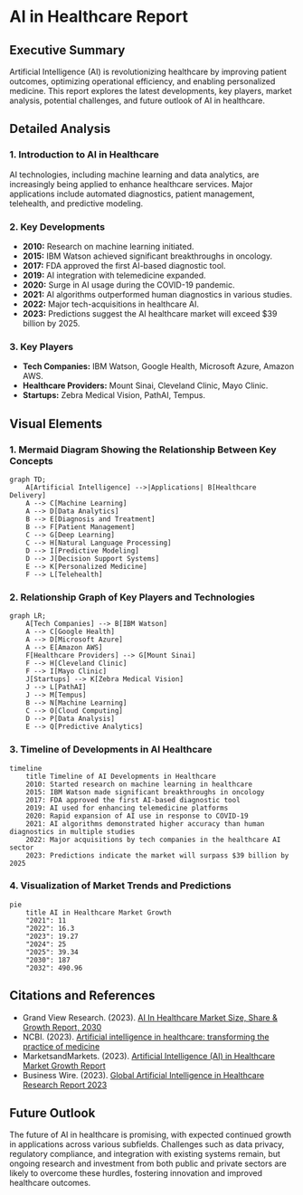 # AI in Healthcare Report

## Executive Summary
Artificial Intelligence (AI) is revolutionizing healthcare by improving patient outcomes, optimizing operational efficiency, and enabling personalized medicine. This report explores the latest developments, key players, market analysis, potential challenges, and future outlook of AI in healthcare.

## Detailed Analysis
### 1. Introduction to AI in Healthcare
AI technologies, including machine learning and data analytics, are increasingly being applied to enhance healthcare services. Major applications include automated diagnostics, patient management, telehealth, and predictive modeling.

### 2. Key Developments
- **2010:** Research on machine learning initiated.
- **2015:** IBM Watson achieved significant breakthroughs in oncology.
- **2017:** FDA approved the first AI-based diagnostic tool.
- **2019:** AI integration with telemedicine expanded.
- **2020:** Surge in AI usage during the COVID-19 pandemic.
- **2021:** AI algorithms outperformed human diagnostics in various studies.
- **2022:** Major tech-acquisitions in healthcare AI.
- **2023:** Predictions suggest the AI healthcare market will exceed $39 billion by 2025.

### 3. Key Players
- **Tech Companies:** IBM Watson, Google Health, Microsoft Azure, Amazon AWS.
- **Healthcare Providers:** Mount Sinai, Cleveland Clinic, Mayo Clinic.
- **Startups:** Zebra Medical Vision, PathAI, Tempus.

## Visual Elements
### 1. Mermaid Diagram Showing the Relationship Between Key Concepts
```mermaid
graph TD;
    A[Artificial Intelligence] -->|Applications| B[Healthcare Delivery]
    A --> C[Machine Learning]
    A --> D[Data Analytics]
    B --> E[Diagnosis and Treatment]
    B --> F[Patient Management]
    C --> G[Deep Learning]
    C --> H[Natural Language Processing]
    D --> I[Predictive Modeling]
    D --> J[Decision Support Systems]
    E --> K[Personalized Medicine]
    F --> L[Telehealth]
```

### 2. Relationship Graph of Key Players and Technologies
```mermaid
graph LR;
    A[Tech Companies] --> B[IBM Watson]
    A --> C[Google Health]
    A --> D[Microsoft Azure]
    A --> E[Amazon AWS]
    F[Healthcare Providers] --> G[Mount Sinai]
    F --> H[Cleveland Clinic]
    F --> I[Mayo Clinic]
    J[Startups] --> K[Zebra Medical Vision]
    J --> L[PathAI]
    J --> M[Tempus]
    B --> N[Machine Learning]
    C --> O[Cloud Computing]
    D --> P[Data Analysis]
    E --> Q[Predictive Analytics]
```

### 3. Timeline of Developments in AI Healthcare
```mermaid
timeline
    title Timeline of AI Developments in Healthcare
    2010: Started research on machine learning in healthcare
    2015: IBM Watson made significant breakthroughs in oncology
    2017: FDA approved the first AI-based diagnostic tool
    2019: AI used for enhancing telemedicine platforms
    2020: Rapid expansion of AI use in response to COVID-19
    2021: AI algorithms demonstrated higher accuracy than human diagnostics in multiple studies
    2022: Major acquisitions by tech companies in the healthcare AI sector
    2023: Predictions indicate the market will surpass $39 billion by 2025
```

### 4. Visualization of Market Trends and Predictions
```mermaid
pie
    title AI in Healthcare Market Growth
    "2021": 11
    "2022": 16.3
    "2023": 19.27
    "2024": 25
    "2025": 39.34
    "2030": 187
    "2032": 490.96
```

## Citations and References
- Grand View Research. (2023). [AI In Healthcare Market Size, Share & Growth Report, 2030](https://www.grandviewresearch.com/industry-analysis/artificial-intelligence-ai-healthcare-market)
- NCBI. (2023). [Artificial intelligence in healthcare: transforming the practice of medicine](https://pmc.ncbi.nlm.nih.gov/articles/PMC8285156/)
- MarketsandMarkets. (2023). [Artificial Intelligence (AI) in Healthcare Market Growth Report](https://www.marketsandmarkets.com/Market-Reports/artificial-intelligence-healthcare-market-54679303.html)
- Business Wire. (2023). [Global Artificial Intelligence in Healthcare Research Report 2023](https://www.businesswire.com/news/home/20231117222966/en/Global-Artificial-Intelligence-in-Healthcare-Research-Report-2023---ResearchAndMarkets.com)

## Future Outlook
The future of AI in healthcare is promising, with expected continued growth in applications across various subfields. Challenges such as data privacy, regulatory compliance, and integration with existing systems remain, but ongoing research and investment from both public and private sectors are likely to overcome these hurdles, fostering innovation and improved healthcare outcomes.